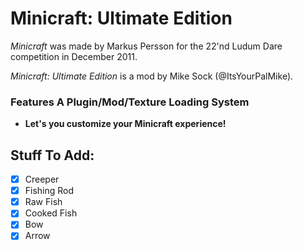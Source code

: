 # Minicraft: Ultimate Edition

*Minicraft* was made by Markus Persson for the 22'nd Ludum Dare competition in December 2011.

*Minicraft: Ultimate Edition* is a mod by Mike Sock (@ItsYourPalMike).

### Features A Plugin/Mod/Texture Loading System
* **Let's you customize your Minicraft experience!**

## Stuff To Add:
- [x] Creeper 
- [x] Fishing Rod
- [x] Raw Fish
- [x] Cooked Fish
- [x] Bow
- [x] Arrow
